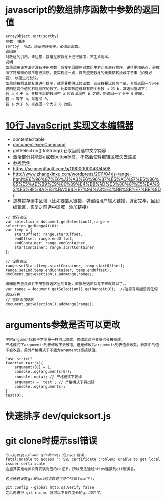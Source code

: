 # javascript的数组排序函数中参数的返回值
>
    arrayObject.sort(sortby)
    参数	描述
    sortby	可选。规定排序顺序。必须是函数。
    返回值
    对数组的引用。请注意，数组在原数组上进行排序，不生成副本。
    说明
    如果调用该方法时没有使用参数，将按字母顺序对数组中的元素进行排序，说得更精确点，是按照字符编码的顺序进行排序。要实现这一点，首先应把数组的元素都转换成字符串（如有必要），以便进行比较。
    如果想按照其他标准进行排序，就需要提供比较函数，该函数要比较两个值，然后返回一个用于说明这两个值的相对顺序的数字。比较函数应该具有两个参数 a 和 b，其返回值如下：
    若 a 小于 b，在排序后的数组中 a 应该出现在 b 之前，则返回一个小于 0 的值。
    若 a 等于 b，则返回 0。
    若 a 大于 b，则返回一个大于 0 的值。
    

# [10行 JavaScript 实现文本编辑器](http://www.cnblogs.com/lhb25/p/html5-wysisyg-inline-editor.html)
* contenteditable
* [document.execCommand](https://developer.mozilla.org/zh-CN/docs/Web/API/Document/execCommand)
* getSelection().toString() 获取当前选中文字内容
* 激活部分只能是a或者button标签，不然会使得编辑区域失去焦点
* [参考示例](../dev/editor.html)
* https://segmentfault.com/a/1190000004374508
* http://www.zhangxinxu.com/wordpress/2011/04/js-range-html%E6%96%87%E6%A1%A3%E6%96%87%E5%AD%97%E5%86%85%E5%AE%B9%E9%80%89%E4%B8%AD%E3%80%81%E5%BA%93%E5%8F%8A%E5%BA%94%E7%94%A8%E4%BB%8B%E7%BB%8D/
* 怎样暂存选中区域（比如要插入链接，弹窗给用户输入链接，弹窗完毕，回到编辑区，恢复之前选中区域，添加链接）
```
// 暂存选区
var selection = document.getSelection(),range = selection.getRangeAt(0);
var temp = {
    startOffset: range.startOffset,
    endOffset: range.endOffset,
    endContainer: range.endContainer,
    startContainer: range.startContainer
};

// 设置选区
range.setStart(temp.startContainer, temp.startOffset);
range.setEnd(temp.endContainer, temp.endOffset);
document.getSelection().addRange(range);

编辑器失去焦点时不用暂存选区里的数据，直接把选区保存下来就可以了。。
var range = document.getSelection().getRangeAt(0);  //注意有可能没有任何选区存在
// 重新添加选区
document.getSelection().addRange(range);
```


# arguments参数是否可以更改
>  
    平时arguments和平常变量一样可以修改，修改后对应变量也会被修改。
    严格模式下arguments列表修改不会报错，但是修改后arguments列表值会改变，参数中的值不会改变。另外严格模式下不能为arguments直接赋值。
    
```
"use strict";
function test(a){
    arguments[0] = 1;
    console.log(arguments[0]);
    console.log(a); // 严格模式下姜维
    arguments = 'test'; // 严格模式下将出错
    console.log(arguments);
}
test(0);
```

# 快速排序 dev/quicksort.js

# git clone时提示ssl错误
```
今天用百度云clone git项目时，报了以下错误：
fatal:unable to access ': SSL certificate problem: unable to get local issuer certificate
这里其实是电脑没有安装对应的ca证书，所以无法通过https连接到git服务器。

这里通过设置git的ssl验证跳过了这个错误(win下):

git config --global http.sslVerify false
之后再进行 git clone，就可以下载百度云的git项目了。
```